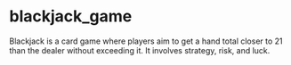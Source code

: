 # blackjack_game
Blackjack is a card game where players aim to get a hand total closer to 21 than the dealer without exceeding it. It involves strategy, risk, and luck.
